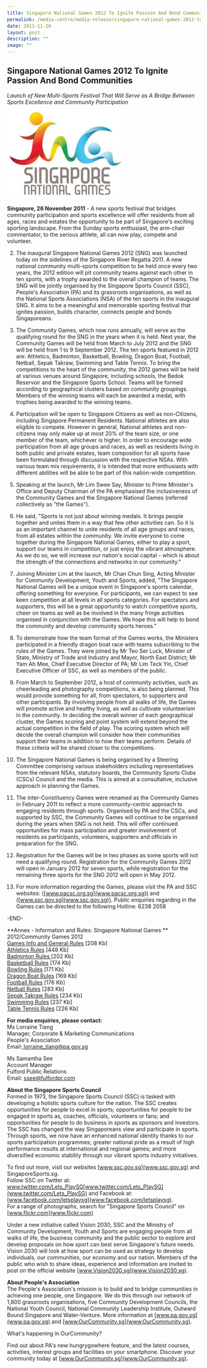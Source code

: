 ```yaml
---
title: Singapore National Games 2012 To Ignite Passion And Bond Communities
permalink: /media-centre/media-release/singapore-national-games-2012-to-ignite-passion-and-bond-communities/
date: 2011-11-26
layout: post
description: ""
image: ""
---
```

## **Singapore National Games 2012 To Ignite Passion And Bond Communities**

*Launch of New Multi-Sports Festival That Will Serve as A Bridge Between Sports Excellence and Community Participation*

![](/images/Media%20Centre/Media%20Release/2011/Nov/LOGOANDMASCOTUNVEILEDFORINAUGURALSINGAPORENATIONALGAMESMainPar0045Imagegif.gif)

**Singapore, 26 November 2011** - A new sports festival that bridges community participation and sports excellence will offer residents from all ages, races and estates the opportunity to be part of Singapore's exciting sporting landscape. From the Sunday sports enthusiast, the arm-chair commentator, to the serious athlete, all can now play, compete and volunteer.

2. The inaugural Singapore National Games 2012 (SNG) was launched today on the sidelines of the Singapore River Regatta 2011. A new national community multi-sports competition to be held once every two years, the 2012 edition will pit community teams against each other in ten sports, with a trophy awarded to the overall champion of teams. The SNG will be jointly organised by the Singapore Sports Council (SSC), People's Association (PA) and its grassroots organisations, as well as the National Sports Associations (NSA) of the ten sports in the inaugural SNG. It aims to be a meaningful and memorable sporting festival that ignites passion, builds character, connects people and bonds Singaporeans.

3. The Community Games, which now runs annually, will serve as the qualifying round for the SNG in the years when it is held. Next year, the Community Games will be held from March to July 2012 and the SNG will be held from 1 to 9 September 2012. The ten sports featured in 2012 are: Athletics, Badminton, Basketball, Bowling, Dragon Boat, Football, Netball, Sepak Takraw, Swimming and Table Tennis. To bring the competitions to the heart of the community, the 2012 games will be held at various venues around Singapore, including schools, the Bedok Reservoir and the Singapore Sports School. Teams will be formed according to geographical clusters based on community groupings. Members of the winning teams will each be awarded a medal, with trophies being awarded to the winning teams.

4. Participation will be open to Singapore Citizens as well as non-Citizens, including Singapore Permanent Residents. National athletes are also eligible to compete. However in general, National athletes and non-citizens may only make up at most 20% of the team size, or one member of the team, whichever is higher. In order to encourage wide participation from all age groups and races, as well as residents living in both public and private estates, team composition for all sports have been formulated through discussion with the respective NSAs. With various team mix requirements, it is intended that more enthusiasts with different abilities will be able to be part of this nation-wide competition.

5. Speaking at the launch, Mr Lim Swee Say, Minister to Prime Minister's Office and Deputy Chairman of the PA emphasised the inclusiveness of the Community Games and the Singapore National Games (referred collectively as "the Games").

6. He said, "Sports is not just about winning medals. It brings people together and unites them in a way that few other activities can. So it is as an important channel to unite residents of all age groups and races, from all estates within the community. We invite everyone to come together during the Singapore National Games, either to play a sport, support our teams in competition, or just enjoy the vibrant atmosphere. As we do so, we will increase our nation's social capital - which is about the strength of the connections and networks in our community."

7. Joining Minister Lim at the launch, Mr Chan Chun Sing, Acting Minister for Community Development, Youth and Sports, added, "The Singapore National Games will be a unique event in Singapore's sports calendar, offering something for everyone. For participants, we can expect to see keen competition at all levels in all sports categories. For spectators and supporters, this will be a great opportunity to watch competitive sports, cheer on teams as well as be involved in the many fringe activities organised in conjunction with the Games. We hope this will help to bond the community and develop community sports heroes."

8. To demonstrate how the team format of the Games works, the Ministers participated in a friendly dragon boat race with teams subscribing to the rules of the Games. They were joined by Mr Teo Ser Luck, Minister of State, Ministry of Trade and Industry and Mayor, North East District; Mr Yam Ah Mee, Chief Executive Director of PA; Mr Lim Teck Yin, Chief Executive Officer of SSC, as well as members of the public.

9. From March to September 2012, a host of community activities, such as cheerleading and photography competitions, is also being planned. This would provide something for all, from spectators, to supporters and other participants. By involving people from all walks of life, the Games will promote active and healthy living, as well as cultivate volunteerism in the community. In deciding the overall winner of each geographical cluster, the Games scoring and point system will extend beyond the actual competition in the field of play. The scoring system which will decide the overall champion will consider how their communities support their teams in addition to how their teams perform. Details of these criteria will be shared closer to the competitions.

10. The Singapore National Games is being organised by a Steering Committee comprising various stakeholders including representatives from the relevant NSAs, statutory boards, the Community Sports Clubs (CSCs) Council and the media. This is aimed at a consultative, inclusive approach in planning the Games.

11. The inter-Constituency Games were renamed as the Community Games in February 2011 to reflect a more community-centric approach to engaging residents through sports. Organised by PA and the CSCs, and supported by SSC, the Community Games will continue to be organised during the years when SNG is not held. This will offer continued opportunities for mass participation and greater involvement of residents as participants, volunteers, supporters and officials in preparation for the SNG.

12. Registration for the Games will be in two phases as some sports will not need a qualifying round. Registration for the Community Games 2012 will open in January 2012 for seven sports, while registration for the remaining three sports for the SNG 2012 will open in May 2012.

13. For more information regarding the Games, please visit the PA and SSC websites: ([www.pacsc.org.sg](www.pacsc.org.sg)) and ([www.ssc.gov.sg](www.ssc.gov.sg)). Public enquiries regarding in the Games can be directed to the following Hotline: 6238 2058

-END-

**Annex - Information and Rules: Singapore National Games **<br>2012/Community Games 2012
<br>[Games Info and General Rules](/files/Media%20Centre/Media%20Release/2011/November/Games%20Info%20and%20General%20RulesSingapore%20National%20Games%202012Community%20Games%202012pdf.pdf) [208 Kb]
<br>[Athletics Rules](/files/Media%20Centre/Media%20Release/2011/November/Athletics%20RulesSingapore%20National%20Games%202012Community%20Games%202012pdf.pdf) [448 Kb]
<br>[Badminton Rules ](/files/Media%20Centre/Media%20Release/2011/November/Badminton%20RulesSingapore%20National%20Games%202012Community%20Games%202012pdf.pdf)[202 Kb]
<br>[Basketball Rules](/files/Media%20Centre/Media%20Release/2011/November/Basketball%20RulesSingapore%20National%20Games%202012Community%20Games%202012pdf.pdf) [174 Kb]
<br>[Bowling Rules](/files/Media%20Centre/Media%20Release/2011/November/Bowling%20RulesSingapore%20National%20Games%202012Community%20Games%202012pdf.pdf) [171 Kb]
<br>[Dragon Boat Rules](/files/Media%20Centre/Media%20Release/2011/November/Dragon%20Boat%20RulesSingapore%20National%20Games%202012Community%20Games%202012pdf.pdf) [169 Kb]
<br>[Football Rules](/files/Media%20Centre/Media%20Release/2011/November/Football%20RulesSingapore%20National%20Games%202012Community%20Games%202012pdf.pdf) [176 Kb]
<br>[Netball Rules](/files/Media%20Centre/Media%20Release/2011/November/Netball%20RulesSingapore%20National%20Games%202012Community%20Games%202012pdf.pdf) [283 Kb]
<br>[Sepak Takraw Rules](/files/Media%20Centre/Media%20Release/2011/November/Sepak%20TakrawSingapore%20National%20Games%202012Community%20Games%202012pdf.pdf) [234 Kb]
<br>[Swimming Rules](/files/Media%20Centre/Media%20Release/2011/November/FinalCgSng2012SwimmingRulesStandardised%20as%20at%2024%20November%202011pdf.pdf) [237 Kb]
<br>[Table Tennis Rules](/files/Media%20Centre/Media%20Release/2011/November/Table%20Tennis%20RulesSingapore%20National%20Games%202012Community%20Games%202012pdf.pdf) [226 Kb]

**For media enquiries, please contact:**
<br>
Ms Lorraine Tiang
<br>Manager, Corporate & Marketing Communications
<br>People's Association 
<br>Email:[ lorraine_tiang@pa.gov.sg]( lorraine_tiang@pa.gov.sg)

Ms Samantha See
<br>Account Manager
<br>Fulford Public Relations
<br>Email: [ssee@fulfordpr.com](ssee@fulfordpr.com)


**About the Singapore Sports Council**
<br>
Formed in 1973, the Singapore Sports Council (SSC) is tasked with developing a holistic sports culture for the nation. The SSC creates opportunities for people to excel in sports; opportunities for people to be engaged in sports as, coaches, officials, volunteers or fans; and opportunities for people to do business in sports as sponsors and investors. The SSC has changed the way Singaporeans view and participate in sports. Through sports, we now have an enhanced national identity thanks to our sports participation programmes; greater national pride as a result of high performance results at international and regional games; and more diversified economic stability through our vibrant sports industry initiatives.

To find out more, visit our websites [www.ssc.gov.sg](www.ssc.gov.sg) and SingaporeSports.sg.
<br>
Follow SSC on Twitter at: www.twitter.com/Lets_PlaySG[www.twitter.com/Lets_PlaySG](www.twitter.com/Lets_PlaySG) and Facebook at: [www.facebook.com/letsplaysg](www.facebook.com/letsplaysg).
<br>
For a range of photographs, search for "Singapore Sports Council" on [www.flickr.com](www.flickr.com)

Under a new initiative called Vision 2030, SSC and the Ministry of Community Development, Youth and Sports are engaging people from all walks of life, the business community and the public sector to explore and develop proposals on how sport can best serve Singapore's future needs. Vision 2030 will look at how sport can be used as strategy to develop individuals, our communities, our economy and our nation. Members of the public who wish to share ideas, experience and information are invited to post on the official website [www.Vision2030.sg](www.Vision2030.sg).

**About People's Association**
<br>
The People's Association's mission is to build and to bridge communities in achieving one people, one Singapore. We do this through our network of 1,800 grassroots organisations, five Community Development Councils, the National Youth Council, National Community Leadership Institute, Outward Bound Singapore and Water-Venture. More information at [www.pa.gov.sg](www.pa.gov.sg) and [www.OurCommunity.sg](www.OurCommunity.sg).

What's happening in OurCommunity?

Find out about PA's new hungrygowhere feature, and the latest courses, activities, interest groups and facilities on your smartphone. Discover your community today at [www.OurCommunity.sg](www.OurCommunity.sg).